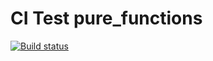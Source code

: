 # CI Test pure_functions

[![Build status](https://ci.appveyor.com/api/projects/status/gmngclnpuplty5hp?svg=true)](https://ci.appveyor.com/project/steklon/pure-functions)